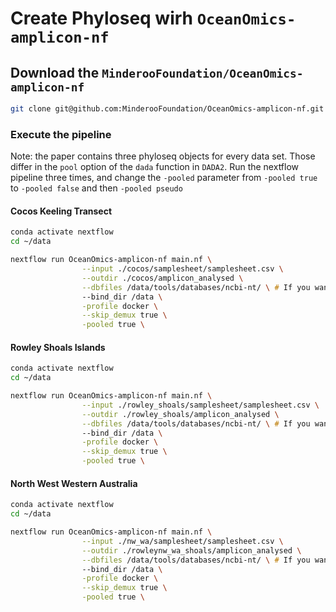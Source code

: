 # Create Phyloseq wirh `OceanOmics-amplicon-nf`

 
## Download the `MinderooFoundation/OceanOmics-amplicon-nf`

```zsh
git clone git@github.com:MinderooFoundation/OceanOmics-amplicon-nf.git
```

### Execute the pipeline

Note: the paper contains three phyloseq objects for every data set. Those differ in the `pool` option of the `dada` function in `DADA2`. Run the nextflow pipeline three times, and change the `-pooled` parameter from `-pooled true` to `-pooled false` and then `-pooled pseudo`

#### Cocos Keeling Transect   

```zsh
conda activate nextflow
cd ~/data

nextflow run OceanOmics-amplicon-nf main.nf \
                --input ./cocos/samplesheet/samplesheet.csv \
                --outdir ./cocos/amplicon_analysed \
                --dbfiles /data/tools/databases/ncbi-nt/ \ # If you want to blast against NCBI nt database, you need to first download it to your machine
                --bind_dir /data \
                -profile docker \
                --skip_demux true \
                -pooled true \
```

#### Rowley Shoals Islands  

```zsh
conda activate nextflow
cd ~/data

nextflow run OceanOmics-amplicon-nf main.nf \
                --input ./rowley_shoals/samplesheet/samplesheet.csv \
                --outdir ./rowley_shoals/amplicon_analysed \
                --dbfiles /data/tools/databases/ncbi-nt/ \ # If you want to blast against NCBI nt database, you need to first download it to your machine
                --bind_dir /data \
                -profile docker \
                --skip_demux true \
                -pooled true \
```

#### North West Western Australia  

```zsh
conda activate nextflow
cd ~/data

nextflow run OceanOmics-amplicon-nf main.nf \
                --input ./nw_wa/samplesheet/samplesheet.csv \
                --outdir ./rowleynw_wa_shoals/amplicon_analysed \
                --dbfiles /data/tools/databases/ncbi-nt/ \ # If you want to blast against NCBI nt database, you need to first download it to your machine
                --bind_dir /data \
                -profile docker \
                --skip_demux true \
                -pooled true \
```